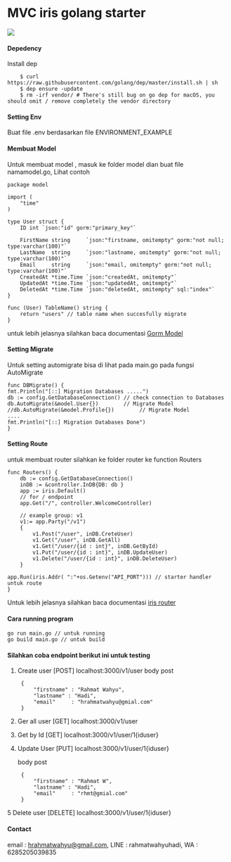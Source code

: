 # MVC iris golang starter

![](https://iris-go.com/images/icon.svg) 

#### Depedency
Install dep

		$ curl https://raw.githubusercontent.com/golang/dep/master/install.sh | sh
		$ dep ensure -update
		$ rm -irf vendor/ # There's still bug on go dep for macOS, you should omit / remove completely the vendor directory


#### Setting Env

Buat file .env berdasarkan file ENVIRONMENT_EXAMPLE

#### Membuat Model
Untuk membuat model , masuk ke folder model dian buat file namamodel.go, Lihat contoh 

	package model

	import (
		"time"
	)

	type User struct {
		ID int `json:"id" gorm:"primary_key"`

		FirstName string     `json:"firstname, omitempty" gorm:"not null; type:varchar(100)"`
		LastName  string     `json:"lastname, omitempty" gorm:"not null; type:varchar(100)"`
		Email     string     `json:"email, omitempty" gorm:"not null; type:varchar(100)"`
		CreatedAt *time.Time `json:"createdAt, omitempty"`
		UpdatedAt *time.Time `json:"updatedAt, omitempty"`
		DeletedAt *time.Time `json:"deletedAt, omitempty" sql:"index"`
	}

	func (User) TableName() string {
		return "users" // table name when succesfully migrate
	} 
	
untuk lebih jelasnya silahkan baca documentasi [Gorm Model](http://doc.gorm.io/models.html) 

#### Setting Migrate

Untuk setting automigrate bisa di lihat pada main.go pada fungsi AutoMigrate

	func DBMigrate() {
	fmt.Println("[::] Migration Databases .....")
	db := config.GetDatabaseConnection() // check connection to Databases
	db.AutoMigrate(&model.User{})        // Migrate Model
	//db.AutoMigrate(&model.Profile{})        // Migrate Model
	....
	fmt.Println("[::] Migration Databases Done")
	}
	
####  Setting Route
untuk membuat router silahkan ke folder router ke function Routers

	func Routers() {
		db := config.GetDatabaseConnection()
		inDB := &controller.InDB{DB: db }
		app := iris.Default()
		// for / endpoint
		app.Get("/", controller.WelcomeController)

		// example group: v1
		v1:= app.Party("/v1")
		{
			v1.Post("/user", inDB.CreteUser)
			v1.Get("/user", inDB.GetAll)
			v1.Get("/user/{id : int}", inDB.GetById)
			v1.Put("/user/{id : int}", inDB.UpdateUser)
			v1.Delete("/user/{id : int}", inDB.DeleteUser)
		}

	app.Run(iris.Addr( ":"+os.Getenv("API_PORT"))) // starter handler untuk route
	}
	
Untuk lebih jelasnya silahkan baca documentasi [iris router](https://docs.iris-go.com/routing.html) 

#### Cara running program

	go run main.go // untuk running
	go build main.go // untuk build
	

#### Silahkan coba endpoint berikut ini untuk testing

1. Create user  [POST] localhost:3000/v1/user
	body post 
	
		{
			"firstname" : "Rahmat Wahyu",
			"lastname" : "Hadi",
			"email"		: "hrahmatwahyu@gmial.com"
		}
		
2. Ger all user [GET] localhost:3000/v1/user
3. Get by Id [GET] localhost:3000/v1/user/1{iduser}
4. Update User [PUT] localhost:3000/v1/user/1{iduser}

	body post 
	
		{
			"firstname" : "Rahmat W",
			"lastname" : "Hadi",
			"email"		: "rhmt@gmial.com"
		}
		
5 Delete user [DELETE] localhost:3000/v1/user/1{iduser}



#### Contact
email : hrahmatwahyu@gmail.com, LINE : rahmatwahyuhadi, WA : 6285205039835

